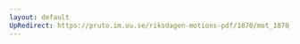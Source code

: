 ```yaml
---
layout: default
UpRedirect: https://pruto.im.uu.se/riksdagen-motions-pdf/1870/mot_1870__ak__15/mot_1870__ak__15-001.pdf
---
```

